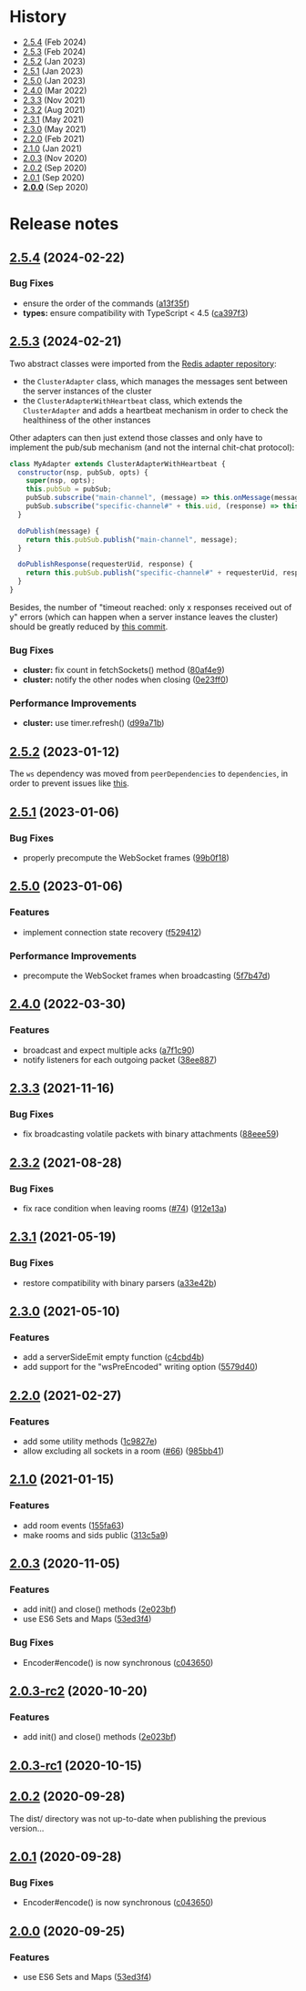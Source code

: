 # History

- [2.5.4](#254-2024-02-22) (Feb 2024)
- [2.5.3](#253-2024-02-21) (Feb 2024)
- [2.5.2](#252-2023-01-12) (Jan 2023)
- [2.5.1](#251-2023-01-06) (Jan 2023)
- [2.5.0](#250-2023-01-06) (Jan 2023)
- [2.4.0](#240-2022-03-30) (Mar 2022)
- [2.3.3](#233-2021-11-16) (Nov 2021)
- [2.3.2](#232-2021-08-28) (Aug 2021)
- [2.3.1](#231-2021-05-19) (May 2021)
- [2.3.0](#230-2021-05-10) (May 2021)
- [2.2.0](#220-2021-02-27) (Feb 2021)
- [2.1.0](#210-2021-01-15) (Jan 2021)
- [2.0.3](#203-2020-11-05) (Nov 2020)
- [2.0.2](#202-2020-09-28) (Sep 2020)
- [2.0.1](#201-2020-09-28) (Sep 2020)
- [**2.0.0**](#200-2020-09-25) (Sep 2020)



# Release notes

## [2.5.4](https://github.com/socketio/socket.io-adapter/compare/2.5.3...2.5.4) (2024-02-22)


### Bug Fixes

* ensure the order of the commands ([a13f35f](https://github.com/socketio/socket.io-adapter/commit/a13f35f0e6b85bbba07f99ee2440e914f1429d83))
* **types:** ensure compatibility with TypeScript < 4.5 ([ca397f3](https://github.com/socketio/socket.io-adapter/commit/ca397f3afe06ed9390db52b70a506a9721e091d8))



## [2.5.3](https://github.com/socketio/socket.io-adapter/compare/2.5.2...2.5.3) (2024-02-21)

Two abstract classes were imported from the [Redis adapter repository](https://github.com/socketio/socket.io-redis-adapter/blob/bd32763043a2eb79a21dffd8820f20e598348adf/lib/cluster-adapter.ts):

- the `ClusterAdapter` class, which manages the messages sent between the server instances of the cluster
- the `ClusterAdapterWithHeartbeat` class, which extends the `ClusterAdapter` and adds a heartbeat mechanism in order to check the healthiness of the other instances

Other adapters can then just extend those classes and only have to implement the pub/sub mechanism (and not the internal chit-chat protocol):

```js
class MyAdapter extends ClusterAdapterWithHeartbeat {
  constructor(nsp, pubSub, opts) {
    super(nsp, opts);
    this.pubSub = pubSub;
    pubSub.subscribe("main-channel", (message) => this.onMessage(message));
    pubSub.subscribe("specific-channel#" + this.uid, (response) => this.onResponse(response));
  }

  doPublish(message) {
    return this.pubSub.publish("main-channel", message);
  }

  doPublishResponse(requesterUid, response) {
    return this.pubSub.publish("specific-channel#" + requesterUid, response);
  }
}
```

Besides, the number of "timeout reached: only x responses received out of y" errors (which can happen when a server instance leaves the cluster) should be greatly reduced by [this commit](https://github.com/socketio/socket.io-adapter/commit/0e23ff0cc671e3186510f7cfb8a4c1147457296f).


### Bug Fixes

* **cluster:** fix count in fetchSockets() method ([80af4e9](https://github.com/socketio/socket.io-adapter/commit/80af4e939c9caf89b0234ba1e676a3887c8d0ce6))
* **cluster:** notify the other nodes when closing ([0e23ff0](https://github.com/socketio/socket.io-adapter/commit/0e23ff0cc671e3186510f7cfb8a4c1147457296f))


### Performance Improvements

* **cluster:** use timer.refresh() ([d99a71b](https://github.com/socketio/socket.io-adapter/commit/d99a71b5588f53f0b181eee989ab2ac939f965db))



## [2.5.2](https://github.com/socketio/socket.io-adapter/compare/2.5.1...2.5.2) (2023-01-12)

The `ws` dependency was moved from `peerDependencies` to `dependencies`, in order to prevent issues like [this](https://github.com/socketio/socket.io-redis-adapter/issues/478).



## [2.5.1](https://github.com/socketio/socket.io-adapter/compare/2.5.0...2.5.1) (2023-01-06)


### Bug Fixes

* properly precompute the WebSocket frames ([99b0f18](https://github.com/socketio/socket.io-adapter/commit/99b0f188194b58a213682d564607913a447279e3))



## [2.5.0](https://github.com/socketio/socket.io-adapter/compare/2.4.0...2.5.0) (2023-01-06)


### Features

* implement connection state recovery ([f529412](https://github.com/socketio/socket.io-adapter/commit/f5294126a8feec1906bca439443c3864415415fb))


### Performance Improvements

* precompute the WebSocket frames when broadcasting ([5f7b47d](https://github.com/socketio/socket.io-adapter/commit/5f7b47d40f9daabe4e3c321eda620bbadfe5ce96))



## [2.4.0](https://github.com/socketio/socket.io-adapter/compare/2.3.3...2.4.0) (2022-03-30)


### Features

* broadcast and expect multiple acks ([a7f1c90](https://github.com/socketio/socket.io-adapter/commit/a7f1c90a322241ffaca96ddc42f204d79bc514b5))
* notify listeners for each outgoing packet ([38ee887](https://github.com/socketio/socket.io-adapter/commit/38ee887fefa8288f3a3468292c17fe7d5ca57ffc))



## [2.3.3](https://github.com/socketio/socket.io-adapter/compare/2.3.2...2.3.3) (2021-11-16)


### Bug Fixes

* fix broadcasting volatile packets with binary attachments ([88eee59](https://github.com/socketio/socket.io-adapter/commit/88eee5948aba94f999405239025f29c754a002e2))



## [2.3.2](https://github.com/socketio/socket.io-adapter/compare/2.3.1...2.3.2) (2021-08-28)


### Bug Fixes

* fix race condition when leaving rooms ([#74](https://github.com/socketio/socket.io-adapter/issues/74)) ([912e13a](https://github.com/socketio/socket.io-adapter/commit/912e13ad30bd584e2ece747be96a1ba0669dd874))


## [2.3.1](https://github.com/socketio/socket.io-adapter/compare/2.3.0...2.3.1) (2021-05-19)


### Bug Fixes

* restore compatibility with binary parsers ([a33e42b](https://github.com/socketio/socket.io-adapter/commit/a33e42bb7b935ccdd3688b4c305714b791ade0db))


## [2.3.0](https://github.com/socketio/socket.io-adapter/compare/2.2.0...2.3.0) (2021-05-10)


### Features

* add a serverSideEmit empty function ([c4cbd4b](https://github.com/socketio/socket.io-adapter/commit/c4cbd4ba2d8997f9ab8e06cfb631c8f9a43d16f1))
* add support for the "wsPreEncoded" writing option ([5579d40](https://github.com/socketio/socket.io-adapter/commit/5579d40c24d15f69e44246f788fb93beb367f994))


## [2.2.0](https://github.com/socketio/socket.io-adapter/compare/2.1.0...2.2.0) (2021-02-27)


### Features

* add some utility methods ([1c9827e](https://github.com/socketio/socket.io-adapter/commit/1c9827ec1136e24094295907efaf4d4e6c2fef2f))
* allow excluding all sockets in a room ([#66](https://github.com/socketio/socket.io-adapter/issues/66)) ([985bb41](https://github.com/socketio/socket.io-adapter/commit/985bb41fa2c04f17f1cf3a17c14ab9acde8947f7))


## [2.1.0](https://github.com/socketio/socket.io-adapter/compare/2.0.3...2.1.0) (2021-01-15)


### Features

* add room events ([155fa63](https://github.com/socketio/socket.io-adapter/commit/155fa6333a504036e99a33667dc0397f6aede25e))
* make rooms and sids public ([313c5a9](https://github.com/socketio/socket.io-adapter/commit/313c5a9fb60d913cd3a866001d67516399d8ee2f))


## [2.0.3](https://github.com/socketio/socket.io-adapter/compare/1.1.2...2.0.3) (2020-11-05)

### Features

* add init() and close() methods ([2e023bf](https://github.com/socketio/socket.io-adapter/commit/2e023bf2b651e543a34147fab19497fbdb8bdb72))
* use ES6 Sets and Maps ([53ed3f4](https://github.com/socketio/socket.io-adapter/commit/53ed3f4099c073546c66d911a95171adcefc524c))

### Bug Fixes

* Encoder#encode() is now synchronous ([c043650](https://github.com/socketio/socket.io-adapter/commit/c043650f1c6e58b20364383103314ddc733e4615))



## [2.0.3-rc2](https://github.com/socketio/socket.io-adapter/compare/2.0.3-rc1...2.0.3-rc2) (2020-10-20)


### Features

* add init() and close() methods ([2e023bf](https://github.com/socketio/socket.io-adapter/commit/2e023bf2b651e543a34147fab19497fbdb8bdb72))



## [2.0.3-rc1](https://github.com/socketio/socket.io-adapter/compare/2.0.2...2.0.3-rc1) (2020-10-15)



## [2.0.2](https://github.com/socketio/socket.io-adapter/compare/2.0.1...2.0.2) (2020-09-28)

The dist/ directory was not up-to-date when publishing the previous version...



## [2.0.1](https://github.com/socketio/socket.io-adapter/compare/2.0.0...2.0.1) (2020-09-28)


### Bug Fixes

* Encoder#encode() is now synchronous ([c043650](https://github.com/socketio/socket.io-adapter/commit/c043650f1c6e58b20364383103314ddc733e4615))



## [2.0.0](https://github.com/socketio/socket.io-adapter/compare/1.1.2...2.0.0) (2020-09-25)


### Features

* use ES6 Sets and Maps ([53ed3f4](https://github.com/socketio/socket.io-adapter/commit/53ed3f4099c073546c66d911a95171adcefc524c))
